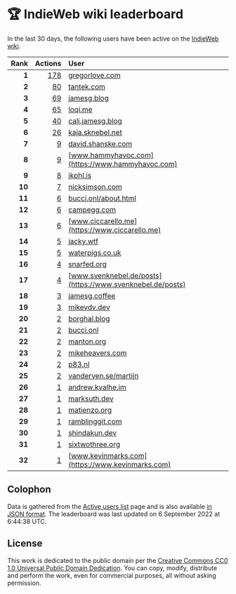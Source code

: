 # 🏆 IndieWeb wiki leaderboard

In the last 30 days, the following users have been active on the [IndieWeb wiki](https://indieweb.org).

| Rank | Actions | User |
|-----:|--------:|:-----|
| **1** | [178](https://indieweb.org/Special:Contributions/Gregorlove.com) | [gregorlove.com](https://gregorlove.com) |
| **2** | [80](https://indieweb.org/Special:Contributions/Tantek.com) | [tantek.com](https://tantek.com) |
| **3** | [69](https://indieweb.org/Special:Contributions/Jamesg.blog) | [jamesg.blog](https://jamesg.blog) |
| **4** | [65](https://indieweb.org/Special:Contributions/Loqi.me) | [loqi.me](https://loqi.me) |
| **5** | [40](https://indieweb.org/Special:Contributions/Cali.jamesg.blog) | [cali.jamesg.blog](https://cali.jamesg.blog) |
| **6** | [26](https://indieweb.org/Special:Contributions/Kaja.sknebel.net) | [kaja.sknebel.net](https://kaja.sknebel.net) |
| **7** | [9](https://indieweb.org/Special:Contributions/David.shanske.com) | [david.shanske.com](https://david.shanske.com) |
| **8** | [9](https://indieweb.org/Special:Contributions/Www.hammyhavoc.com) | [www.hammyhavoc.com](https://www.hammyhavoc.com) |
| **9** | [8](https://indieweb.org/Special:Contributions/Jkphl.is) | [jkphl.is](https://jkphl.is) |
| **10** | [7](https://indieweb.org/Special:Contributions/Nicksimson.com) | [nicksimson.com](https://nicksimson.com) |
| **11** | [6](https://indieweb.org/Special:Contributions/Bucci.onl_about.html) | [bucci.onl/about.html](https://bucci.onl/about.html) |
| **12** | [6](https://indieweb.org/Special:Contributions/Campegg.com) | [campegg.com](https://campegg.com) |
| **13** | [6](https://indieweb.org/Special:Contributions/Www.ciccarello.me) | [www.ciccarello.me](https://www.ciccarello.me) |
| **14** | [5](https://indieweb.org/Special:Contributions/Jacky.wtf) | [jacky.wtf](https://jacky.wtf) |
| **15** | [5](https://indieweb.org/Special:Contributions/Waterpigs.co.uk) | [waterpigs.co.uk](https://waterpigs.co.uk) |
| **16** | [4](https://indieweb.org/Special:Contributions/Snarfed.org) | [snarfed.org](https://snarfed.org) |
| **17** | [4](https://indieweb.org/Special:Contributions/Www.svenknebel.de_posts) | [www.svenknebel.de/posts](https://www.svenknebel.de/posts) |
| **18** | [3](https://indieweb.org/Special:Contributions/Jamesg.coffee) | [jamesg.coffee](https://jamesg.coffee) |
| **19** | [3](https://indieweb.org/Special:Contributions/Mikevdv.dev) | [mikevdv.dev](https://mikevdv.dev) |
| **20** | [2](https://indieweb.org/Special:Contributions/Borghal.blog) | [borghal.blog](https://borghal.blog) |
| **21** | [2](https://indieweb.org/Special:Contributions/Bucci.onl) | [bucci.onl](https://bucci.onl) |
| **22** | [2](https://indieweb.org/Special:Contributions/Manton.org) | [manton.org](https://manton.org) |
| **23** | [2](https://indieweb.org/Special:Contributions/Mikeheavers.com) | [mikeheavers.com](https://mikeheavers.com) |
| **24** | [2](https://indieweb.org/Special:Contributions/P83.nl) | [p83.nl](https://p83.nl) |
| **25** | [2](https://indieweb.org/Special:Contributions/Vanderven.se_martijn) | [vanderven.se/martijn](https://vanderven.se/martijn) |
| **26** | [1](https://indieweb.org/Special:Contributions/Andrew.kvalhe.im) | [andrew.kvalhe.im](https://andrew.kvalhe.im) |
| **27** | [1](https://indieweb.org/Special:Contributions/Marksuth.dev) | [marksuth.dev](https://marksuth.dev) |
| **28** | [1](https://indieweb.org/Special:Contributions/Matienzo.org) | [matienzo.org](https://matienzo.org) |
| **29** | [1](https://indieweb.org/Special:Contributions/Ramblinggit.com) | [ramblinggit.com](https://ramblinggit.com) |
| **30** | [1](https://indieweb.org/Special:Contributions/Shindakun.dev) | [shindakun.dev](https://shindakun.dev) |
| **31** | [1](https://indieweb.org/Special:Contributions/Sixtwothree.org) | [sixtwothree.org](https://sixtwothree.org) |
| **32** | [1](https://indieweb.org/Special:Contributions/Www.kevinmarks.com) | [www.kevinmarks.com](https://www.kevinmarks.com) |


## Colophon

Data is gathered from the [Active users list](https://indieweb.org/Special:ActiveUsers) page and is also available [in JSON format](https://github.com/jgarber623/indieweb-wiki-leaderboard/blob/main/data/leaderboard.json). The leaderboard was last updated on 6 September 2022 at 6:44:38 UTC.

## License

This work is dedicated to the public domain per the [Creative Commons CC0 1.0 Universal Public Domain Dedication](https://creativecommons.org/publicdomain/zero/1.0/). You can copy, modify, distribute and perform the work, even for commercial purposes, all without asking permission.
